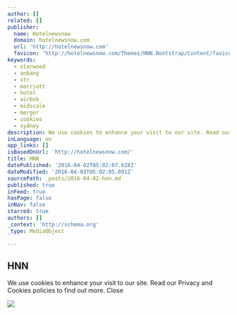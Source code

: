 ```yaml
---
author: []
related: []
publisher:
  name: Hotelnewsnow
  domain: hotelnewsnow.com
  url: 'http://hotelnewsnow.com'
  favicon: 'http://hotelnewsnow.com/Themes/HNN.Bootstrap/Content/favicon.ico?v=2'
keywords:
  - starwood
  - anbang
  - str
  - marriott
  - hotel
  - airbnb
  - midscale
  - merger
  - cookies
  - sydney
description: We use cookies to enhance your visit to our site. Read our Privacy and Cookies policies to find out more. Close
inLanguage: en
app_links: []
isBasedOnUrl: 'http://hotelnewsnow.com/'
title: HNN
datePublished: '2016-04-02T05:02:07.628Z'
dateModified: '2016-04-02T05:02:05.091Z'
sourcePath: _posts/2016-04-02-hnn.md
published: true
inFeed: true
hasPage: false
inNav: false
starred: true
authors: []
_context: 'http://schema.org'
_type: MediaObject

---
```

<article style=""><h1>HNN</h1><p>We use cookies to enhance your visit to our site. Read our Privacy and Cookies policies to find out more. Close</p><img src="http://hotelnewsnow.com/Media/Default/Images2016/FeatureArt/20160331_ownership_NHinChina.jpg" /></article>